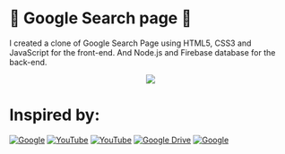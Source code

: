# 🔎 Google Search page 🔎
I created a clone of Google Search Page using HTML5, CSS3 and JavaScript for the front-end. And Node.js and Firebase database for the back-end.
<div align="center"><img src="https://cdn-5be86f13f911c81bb8517500.closte.com/wp-content/uploads/2015/09/OGB-INSIDER-BLOGS-GoogleLogox2-Animated.gif" width="" height=""></div>

# Inspired by:
[![Google](https://img.shields.io/badge/-Google-4285F4?style=for-the-badge&logo=Google&logoColor=ffffff)](https://www.google.com/)
[![YouTube](https://img.shields.io/badge/-YouTube-FF0000?style=for-the-badge&logo=YouTube&logoColor=ffffff)](https://www.youtube.com/watch?v=IOziOnp53jg&list=RDCMUCbwXnUipZsLfUckBPsC7Jog&start_radio=1&rv=IOziOnp53jg&t=7)
[![YouTube](https://img.shields.io/badge/-YouTube-FEC111?style=for-the-badge&logo=YouTube&logoColor=ffffff)]()
[![Google Drive](https://img.shields.io/badge/-Hospedagem-0F9D58?style=for-the-badge&logo=Google-Drive&logoColor=ffffff)]()
[![Google](https://img.shields.io/badge/-YouTube-4285F4?style=for-the-badge&logo=YouTube&logoColor=ffffff)](https://www.google.com/)
